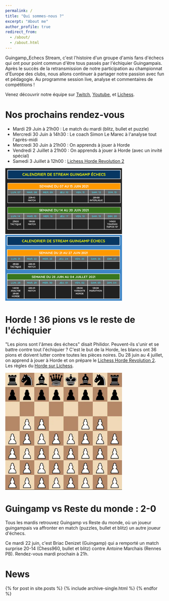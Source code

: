```yaml
---
permalink: /
title: "Qui sommes-nous ?"
excerpt: "About me"
author_profile: true
redirect_from: 
  - /about/
  - /about.html
---
```


Guingamp_Echecs Stream, c'est l'histoire d'un groupe d'amis fans d'échecs qui ont pour point commun d'être tous passés par l'échiquier Guingampais. Après le succès de la retransmission de notre participation au championnat d'Europe des clubs, nous allons continuer à partager notre passion avec fun et pédagogie. Au programme session live, analyse et commentaires de compétitions !

Venez découvrir notre équipe sur [Twitch](https://www.twitch.tv/guingamp_echecs), [Youtube](https://www.youtube.com/channel/UCDa-Z-OF7U1xfGy3s835AxQ), et [Lichess](https://lichess.org/@/guingamp-echecs).

Nos prochains rendez-vous
======
  * Mardi 29 Juin à 21h00 : Le match du mardi (blitz, bullet et puzzle)
  * Mercredi 30 Juin à 14h30 : Le coach Simon Le Marec à l'analyse tout l'après-midi
  * Mercredi 30 Juin à 21h00 : On apprends à jouer à Horde
  * Vendredi 2 Juillet à 21h00 : On apprends à jouer à Horde (avec un invité spécial)
  * Samedi 3 Juillet à 12h00 : [Lichess Horde Revolution 2](https://lichess.org/tournament/GoRlDCgt)

<img src="../images/S1juin.png" width="370"> <img src="../images/S2juin.png" width="370">

Horde ! 36 pions vs le reste de l'échiquier
======
"Les pions sont l'âmes des échecs" disait Philidor. Peuvent-ils s'unir et se battre contre tout l'échiquier ? C'est le but de la Horde, les blancs ont 36 pions et doivent lutter contre toutes les pièces noires. Du 28 juin au 4 juillet, on apprend à jouer à Horde et on prépare le [Lichess Horde Revolution 2](https://lichess.org/tournament/GoRlDCgt). Les règles du [Horde sur Lichess](https://lichess.org/variant/horde).

<img src="../images/horde.png" width="370">

Guingamp vs Reste du monde : 2-0
======
Tous les mardis retrouvez Guingamp vs Reste du monde, où un joueur guingampais va affronter en match (puzzles, bullet et blitz) un autre joueur d'échecs.

Ce mardi 22 juin, c'est Briac Denizet (Guingamp) qui a remporté un match surprise 20-14 (Chess960, bullet et blitz) contre Antoine Marchais (Rennes PB).
Rendez-vous mardi prochain à 21h.

News
======
{% for post in site.posts %}
  {% include archive-single.html %}
{% endfor %}
